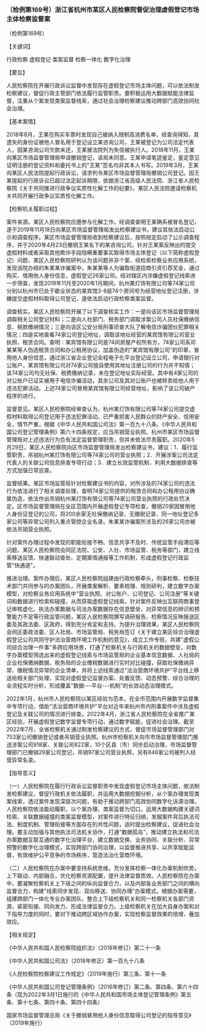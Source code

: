 ### （检例第169号）浙江省杭州市某区人民检察院督促治理虚假登记市场主体检察监督案
（检例第169号）

【关键词】

行政检察 虚假登记 类案监督 检察一体化 数字化治理

【要旨】

人民检察院在开展行政诉讼监督中发现存在虚假登记市场主体问题，可以依法制发检察建议，督促行政主管部门依法履行监管职责。要积极运用大数据赋能法律监督，注重从个案发现类案监督线索，通过社会治理检察建议推动跨部门高效协同社会治理。

【基本案情】

2018年8月，王某在购买车票时发现自己被纳入限制高消费名单，经查询得知，其遗失的身份证被他人冒名用于登记设立某咨询公司，王某被登记为公司法定代表人，因某咨询公司欠款未还，王某被法院列为失信被执行人。2018年11月，王某向某区市场监督管理局申请撤销登记，该局未同意。王某申请笔迹鉴定，鉴定意见证明注册的登记资料和委托书上的"王某"签名均非其本人书写。2019年3月，王某向某区人民法院提起行政诉讼，请求判令某区市场监督管理局撤销公司登记。因王某提起的行政诉讼已超过法定起诉期限，依据浙江省高级人民法院、浙江省人民检察院《关于共同推进行政争议实质性化解工作的纪要》，某区人民法院邀请检察机关共同开展行政争议实质性化解工作。

【检察机关履职过程】

案件来源。某区人民检察院应邀参与化解工作。经调查查明王某确系被冒名登记，遂于2019年11月18日向某区市场监督管理局发出检察建议书，建议其依法启动公示和调查程序。某区市场监督管理局收到检察建议后，按照规定启动了公示调查程序，并于2020年4月23日撤销王某名下的某咨询公司。针对王某案反映出的提交虚假材料或者采取其他欺诈手段隐瞒重要事实取得市场主体登记（以下简称虚假登记）问题，某区人民检察院研判认为该问题并非个案，经检索检察业务应用系统，发现该院办结的朱某某诈骗案中，朱某某等人为骗取街道招商引资引荐奖金，通过购买、借用他人身份信息，虚假登记26家公司。经对辖区内涉嫌虚假登记线索进一步筛查，发现2019年11月至2020年1月期间，杭州某灯饰有限公司等74家公司分别以杭州市已处于歇业状态的某宾馆3-8层74个房间号为经营地址登记注册，涉嫌提交虚假材料取得公司登记，遂依法启动行政检察类案监督。

调查核实。某区人民检察院开展了以下调查核实工作：一是向该区市场监督管理局调取相关公司登记材料；二是向人社部门、税务部门调取涉案公司人员社保缴纳信息、税款缴纳情况；三是向该区公安分局刑事侦查大队了解电信诈骗团伙犯罪相关情况；四是实地查看74家公司登记地址，调取该地址经营的某宾馆有限公司营业执照、租赁合同。查明：某宾馆有限公司是74间房屋产权所有方，74家公司系邓某某等人伪造租赁合同和办公租用协议，加盖伪造的"某宾馆有限公司"的印章，冒用他人身份信息，通过浙江省企业登记全程电子化平台登记设立公司，申请银行对公账户，某宾馆有限公司对74家公司擅自使用其地址注册公司的行为并不知情；该74家公司均无社保、税费缴纳记录，未在登记地址实际经营。其中有4家公司的对公账户已证实被用于电信诈骗活动，其余公司及其对公账户也被转卖给他人用于违法犯罪活动。上述74家公司冒用某宾馆有限公司经营地址，影响了该公司破产程序的进行。

监督意见。某区人民检察院经审查认为，杭州某灯饰有限公司等74家公司提交虚假材料取得公司登记用于违法犯罪活动，已严重损害人民群众的财产安全、信用安全，情节严重，根据《中华人民共和国公司法》第一百九十八条、《中华人民共和国公司登记管理条例》第六十四条规定，应当吊销营业执照。杭州市某区市场监督管理局对上述违法行为负有法定监督管理职责，但并未依法尽责履职。2020年5月29日，某区人民检察院向区市场监督管理局发出检察建议书，建议：1．履行监管职责，吊销杭州某灯饰有限公司等74家公司的营业执照；2．开展涉案公司法定代表人的关联公司信息排查专项行动；3．建立长效监管机制，利用大数据排查等方式加强日常巡查。

监督结果。某区市场监管局针对检察建议书的内容，对所涉及的74家公司的违法行为依法进行了相关调查处理，查明74家公司提供的租赁合同和办公租用协议确属伪造，依法作出吊销杭州某灯饰有限公司等74家公司营业执照的行政处罚决定。区市场监督管理局在全区范围内开展虚假登记专项检查，撤销20家因冒用他人身份证登记的公司，将200余家无社保缴纳记录、无缴税记录、同一地址登记多家公司等异常公司列入重点管控企业名录。朱某某诈骗案所涉及的26家公司亦被依法吊销营业执照。

针对案件办理过程中发现的职能衔接不畅、信息共享不及时、传统监管手段滞后等问题，某区人民检察院会同区法院、公安、人社、市场监管、税务等部门，建立线索移送反馈、快速联动查处、定期案情通报等工作机制，形成虚假登记行政监管"快通道"。

推进治理。案件办理后，某区人民检察院组建由行政检察牵头，刑事检察、检察技术部门共同参与的办案团队，开展类案解析、要素梳理、规则研判，建立数字办案模型，对检察业务应用系统中"营业执照、对公账户、公司登记、公司注册"等关键词和数据进行检索和碰撞，从而获取虚假登记线索。针对案件反映出互联网商事登记审核虚化、执法办案数据与司法办案数据存在信息壁垒、对异常信息的辨识和预警能力不足等行政监管问题，某区人民检察院撰写调研报告、检察情况反映报送区委及其政法委、区政府，得到充分肯定和支持。为提升治理效果，某区人民检察院会同区委政法委、区人社局、市场监管局、税务局签订《关于建立某区综合治理虚假登记公司共同守护法治营商环境工作机制的意见》，成立工作专班，共建"虚假公司综合治理一件事"多跨应用场景，打通了检察机关与行政机关的数据壁垒，对数字办案模型筛选出来的虚假登记线索与市场监管局的企业基本信息数据、人社局的企业社保缴纳数据、税务局的企业缴税数据进行实时对比碰撞，获取社保缴纳异常、缴税情况异常的企业清单，并将上述线索通过"法治营商环境共护"平台线上移送给相关部门处理，实现对虚假登记监督办案、处置反馈、动态预警、综合治理的全流程实时分析，形成覆盖"数据---平台---机制"的长效动态治理模式。

2022年1月，杭州市人民检察院以某区经验为范本，在全市范围内开展数字监督集中专项行动，借助"法治营商环境共护"平台对近年来杭州市内刑事案件中涉及虚假登记及关联公司的情况进行排查。2022年4月，浙江省人民检察院在全省推广某区经验，开展虚假登记数字监督专项行动，通过数字赋能，促进社会治理。截至2022年7月，全省检察机关通过制发检察建议的方式，督促市场监督管理部门对753家公司撤销登记或者吊销营业执照。杭州市检察机关向市市场监督管理部门推送涉案公司918家、关联公司822家，10个区县（市）同步启动治理，市场监督管理部门已撤销29家公司登记，吊销97家公司营业执照，另有846家公司被列入经营异常名录。

【指导意义】

（一）人民检察院在履行行政诉讼监督职责中发现虚假登记市场主体问题，依法制发检察建议，督促行政机关依法履职，并运用大数据挖掘分析，从个案办理发现类案线索，透过案件发现深层次问题，有助于推动跨部门高效协同数字化诉源治理。人民检察院依法能动履职，以个案办理、类案监督为切口，运用大数据构建关键词检索、关联数据碰撞的类案监督模型，对案件进行特征归纳，发掘案件背后执法司法、制度机制、管理衔接等方面存在的共性问题，适时提出检察建议，促进社会治理。要主动加强与其他执法司法机关协作，打通"数据孤岛"，推动建立执法和司法办案数据互联互通的数字化治理平台，建立数据交换、业务协同、关联分析、异常预警的数字化治理模式，实现跨部门协同治理，以监督推进共享、以共享赋能监督，有效维护公平竞争的市场秩序，营造法治化营商环境。

（二）人民检察院在办案中要坚持系统思维，充分发挥检察一体化办案机制优势，上下联动、内部融合，优化检察资源配置，提升法律监督质效。人民检察院在办案中，要凝聚检察机关上下级之间的纵向监督合力，以及内部各业务部门之间的横向监督合力，构建"线索同步发现、双向移送、协同办理"办案模式。根据办案需要，组建跨部门一体化专业办案团队，整合上下级检察机关和同一检察机关各部门资源，紧密衔接、同向发力，形成法律监督合力。上级检察机关在加大自身办案和对下指导力度的同时，要对下推动跨区域协作办案，实现检察监督效果的倍增、叠加效应。

【相关规定】

《中华人民共和国人民检察院组织法》（2018年修订）第二十一条

《中华人民共和国公司法》（2018年修正）第一百九十八条

《人民检察院检察建议工作规定》（2019年施行）第三条、第十一条

《中华人民共和国公司登记管理条例》（2016年修订）第二条、第四条、第六十四条（现为2022年3月1日施行的《中华人民共和国市场主体登记管理条例》第五条、第十七条、第四十条、第四十四条）

国家市场监督管理总局《关于撤销冒用他人身份信息取得公司登记的指导意见》（2019年施行）
